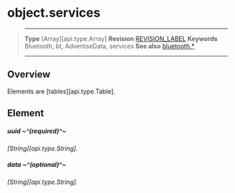 # object.services

> --------------------- ------------------------------------------------------------------------------------------
> __Type__              [Array][api.type.Array]
> __Revision__          [REVISION_LABEL](REVISION_URL)
> __Keywords__          Bluetooth, bt, AdvertiseData, services
> __See also__          [bluetooth.*](/plugin.bluetooth.md)
> --------------------- ------------------------------------------------------------------------------------------

## Overview

Elements are [tables][api.type.Table].

## Element

##### uuid ~^(required)^~
_[String][api.type.String]._

##### data ~^(optional)^~
_[String][api.type.String]._
